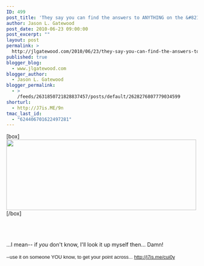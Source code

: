 ```yaml
---
ID: 499
post_title: 'They say you can find the answers to ANYTHING on the &#8216;net, so&#8230;'
author: Jason L. Gatewood
post_date: 2010-06-23 09:00:00
post_excerpt: ""
layout: post
permalink: >
  http://jlgatewood.com/2010/06/23/they-say-you-can-find-the-answers-to-anything-on-the-net-so/
published: true
blogger_blog:
  - www.jlgatewood.com
blogger_author:
  - Jason L. Gatewood
blogger_permalink:
  - >
    /feeds/2631850721828837457/posts/default/2628276807779034599
shorturl:
  - http://J7is.ME/9n
tmac_last_id:
  - "624406701622497281"
---
```

[box]<img src="http://posterous.com/getfile/files.posterous.com/starrwulfe/xrFaEEobwJusackFDuAjAfFAdvoazixAjcctdgjjkCfBHvbwqweampjeohwu/media_httpimgskitchco_dpffG.jpg.scaled500.jpg" alt="" width="500" height="186" />[/box]<br /><div><br /><div><br /><br />...I mean-- if *you* don't know, I'll look it up myself then...  Damn!<br /><br /><span style="font-family: Arial, Helvetica, sans-serif; font-size: 13px;">--use it on someone YOU know, to get your point across... </span><span style="font-family: Arial, Helvetica, sans-serif; font-size: 13px;"><span style="color: #555555; font-family: 'lucida grande', tahoma, verdana, arial, sans-serif;"><a style="color: #555555; cursor: pointer; text-decoration: none;" rel="nofollow" href="http://j7is.me/cui0yk" target="_blank">http://j7is.me/cui0y</a></span></span><br /><br /></div><br /></div>